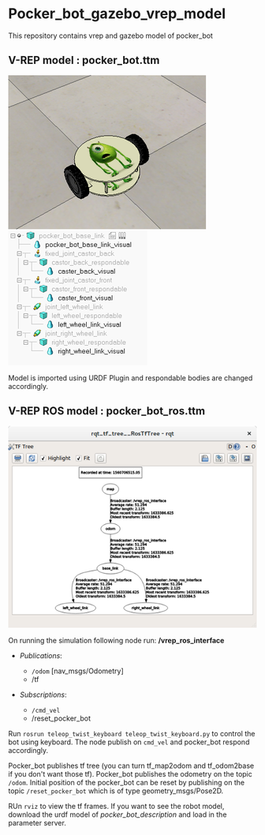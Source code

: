 # Pocker_bot_gazebo_vrep_model
This repository contains vrep and gazebo model of pocker_bot

## V-REP model : pocker_bot.ttm

![alt text](vrep/pocker_bot.png)
![alt text](vrep/pocker_bot_model.png)

Model is imported using URDF Plugin and respondable bodies are changed accordingly.

## V-REP ROS model : pocker_bot_ros.ttm
![alt text](vrep/pocker_bot_ros.png)

On running the simulation following node run:
**/vrep_ros_interface**
+ *Publications*: 
  + `/odom` [nav_msgs/Odometry]
  + /tf

+ *Subscriptions*: 
  + `/cmd_vel` 
  + /reset_pocker_bot 

Run `rosrun teleop_twist_keyboard teleop_twist_keyboard.py` to control the bot using keyboard. The node publish on `cmd_vel` and pocker_bot respond accordingly.

Pocker_bot publishes tf tree (you can turn tf_map2odom and tf_odom2base if you don't want those tf). Pocker_bot publishes the odometry on the topic `/odom`.
Initial position of the pocker_bot can be reset by publishing on the topic `/reset_pocker_bot` which is of type geometry_msgs/Pose2D.

RUn `rviz` to view the tf frames. If you want to see the robot model, download the urdf model of *pocker_bot_description* and load in the parameter server.


